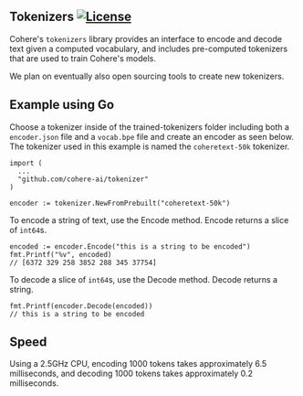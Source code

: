 ## Tokenizers [![License](https://img.shields.io/badge/License-Apache_2.0-blue.svg)](https://opensource.org/licenses/Apache-2.0)
Cohere's `tokenizers` library provides an interface to encode and decode text given a computed vocabulary, and includes pre-computed tokenizers that are used to train Cohere's models. 

We plan on eventually also open sourcing tools to create new tokenizers. 

## Example using Go
Choose a tokenizer inside of the trained-tokenizers folder including both a `encoder.json` file and a `vocab.bpe` file and create an encoder as seen below. The tokenizer used in this example is named the `coheretext-50k` tokenizer.
```
import (
  ...
  "github.com/cohere-ai/tokenizer"
)

encoder := tokenizer.NewFromPrebuilt("coheretext-50k")
```
    
To encode a string of text, use the Encode method. Encode returns a slice of `int64`s.
```
encoded := encoder.Encode("this is a string to be encoded")
fmt.Printf("%v", encoded)
// [6372 329 258 3852 288 345 37754]
```
To decode a slice of `int64`s, use the Decode method. Decode returns a string.
```
fmt.Printf(encoder.Decode(encoded))
// this is a string to be encoded
```

## Speed
Using a 2.5GHz CPU, encoding 1000 tokens takes approximately 6.5 milliseconds, and decoding 1000 tokens takes approximately 0.2 milliseconds.
